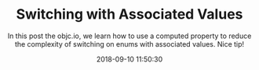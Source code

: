 ---
title: "Switching with Associated Values"
subtitle: "In this post the objc.io, we learn how to use a computed property to reduce the complexity of switching on enums with associated values. Nice tip!"
tags: ["enums","associated"]
link: "https://www.objc.io/blog/2018/09/04/switching-with-associated-values/"
date: "2018-09-10 11:50:30"
---